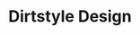 ---
ee_id_thing: '10'
site: '1'
type: '2'
inv_num: 2002-009
add_credit:
url: 2002-009-dirtstyle-design
title: Dirtstyle Design
year: '2002'
display_year: '2002'
medium: Lecture
dims:
pitch: "​Lecture about default and vernacular computer design."
ps: '​This was a lecture / course I performaned / taught a bunch of times for many
  years. It centered mainly around the Default aesthetics of software and vernacular
  design communities. <a href="http://web.archive.org/web/20021208124943/http://www.dirtstyledesign.com/">Here
  is a page made by a student of the course</a>, about the course, as if it were real.
  LOL. '
live_url:
youtube:
https://github.com/coryarcangel/alu:
imgs: Dirtstyle-Design-2002-009-screenshot-database-ih.jpg
subheading:
download:
commission:
related:
layout: things-i-made
---